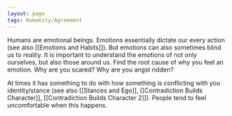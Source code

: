 ```yaml
---
layout: page
tags: Humanity/Agreement 
---
```


Humans are emotional beings. Emotions essentially dictate our every action (see also [[Emotions and Habits]]). But emotions can also sometimes blind us to reality. It is important to understand the emotions of not only ourselves, but also those around us. Find the root cause of why you feel an emotion. Why are you scared? Why are you angst ridden?

At times it has something to do with how something is conflicting with you identity/stance (see also [[Stances and Ego]], [[Contradiction Builds Character]], [[Contradiction Builds Character 2]]). People tend to feel uncomfortable when this happens.